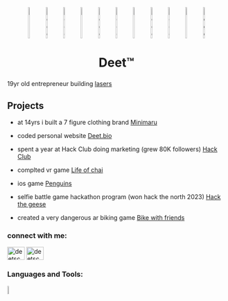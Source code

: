 <div align="center" style="display: flex; justify-content: center; flex-wrap: wrap; width: 100%;">
  
<img src="https://i.giphy.com/m0MfjLtKOgTPG.webp" alt="Doge" style="width:8%;">
<img src="https://i.giphy.com/m0MfjLtKOgTPG.webp" alt="Doge" style="width:8%;">
<img src="https://i.giphy.com/m0MfjLtKOgTPG.webp" alt="Doge" style="width:8%;">
<img src="https://i.giphy.com/m0MfjLtKOgTPG.webp" alt="Doge" style="width:8%;">
<img src="https://i.giphy.com/m0MfjLtKOgTPG.webp" alt="Doge" style="width:8%;">
<img src="https://i.giphy.com/m0MfjLtKOgTPG.webp" alt="Doge" style="width:8%;">
<img src="https://i.giphy.com/m0MfjLtKOgTPG.webp" alt="Doge" style="width:8%;">
<img src="https://i.giphy.com/m0MfjLtKOgTPG.webp" alt="Doge" style="width:8%;">
<img src="https://i.giphy.com/m0MfjLtKOgTPG.webp" alt="Doge" style="width:8%;">
<img src="https://i.giphy.com/m0MfjLtKOgTPG.webp" alt="Doge" style="width:8%;">
<img src="https://i.giphy.com/m0MfjLtKOgTPG.webp" alt="Doge" style="width:8%;">

</div>

<h1 align="center">Deet™</h1>
<h3 align="center"></h3>

19yr old entrepreneur building [lasers](https://nostagrtz.com)

## Projects

- at 14yrs i built a 7 figure clothing brand [Minimaru](https://www.instagram.com/minimaruclothing/)

- coded personal website [Deet.bio](https://deet.bio/)

- spent a year at Hack Club doing marketing (grew 80K followers) [Hack Club](https://www.instagram.com/starthackclub/)

- complted vr game [Life of chai](https://sidequestvr.com/app/27172/life-of-chai)

- ios game [Penguins](https://apps.apple.com/us/app/penguin-pair-cards/id6446442403)

- selfie battle game hackathon program (won hack the north 2023) [Hack the geese](https://devpost.com/software/hack-the-geese)

- created a very dangerous ar biking game [Bike with friends](https://devpost.com/software/bikstar)
  
<h3 align="left">connect with me:</h3>
<p align="left">

  <a href="https://twitter.com/deetschoe" target="blank"><img align="center" src="https://raw.githubusercontent.com/rahuldkjain/github-profile-readme-generator/master/src/images/icons/Social/twitter.svg" alt="deetschoe" height="30" width="40" /></a>
  <a href="https://www.youtube.com/@Deetschoe/videos" target="blank"><img align="center" src="https://raw.githubusercontent.com/rahuldkjain/github-profile-readme-generator/master/src/images/icons/Social/youtube.svg" alt="deetschoe" height="30" width="40" /></a>
</p>


<h3 align="left">Languages and Tools:</h3>
<img src="https://media.tenor.com/6TdEhZ0g3WQAAAAd/dog-doggo.gif" alt="Doge" style="width:7%;">
 </p>
